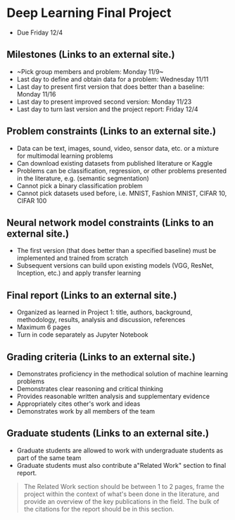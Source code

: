 # Deep Learning Final Project
* Due Friday 12/4

## Milestones (Links to an external site.)
* ~Pick group members and problem: Monday 11/9~
* Last day to define and obtain data for a problem: Wednesday 11/11
* Last day to present first version that does better than a baseline: Monday 11/16
* Last day to present improved second version: Monday 11/23
* Last day to turn last version and the project report: Friday 12/4

## Problem constraints (Links to an external site.)
* Data can be text, images, sound, video, sensor data, etc. or a mixture for multimodal learning problems
* Can download existing datasets from published literature or Kaggle
* Problems can be classification, regression, or other problems presented in the literature, e.g. (semantic segmentation)
* Cannot pick a binary classification problem
* Cannot pick datasets used before, i.e. MNIST, Fashion MNIST, CIFAR 10, CIFAR 100

## Neural network model constraints (Links to an external site.)
* The first version (that does better than a specified baseline) must be implemented and trained from scratch
* Subsequent versions can build upon existing models (VGG, ResNet, Inception, etc.) and apply transfer learning

## Final report (Links to an external site.)
* Organized as learned in Project 1: title, authors, background, methodology, results, analysis and discussion, references
* Maximum 6 pages
* Turn in code separately as Jupyter Notebook

## Grading criteria (Links to an external site.)
* Demonstrates proficiency in the methodical solution of machine learning problems
* Demonstrates clear reasoning and critical thinking
* Provides reasonable written analysis and supplementary evidence
* Appropriately cites other's work and ideas
* Demonstrates work by all members of the team

## Graduate students (Links to an external site.)
* Graduate students are allowed to work with undergraduate students as part of the same team
* Graduate students must also contribute a"Related Work" section to final report. 
> The Related Work section should be between 1 to 2 pages, frame the project within the context of what's been done in the literature, and provide an overview of the key publications in the field. The bulk of the citations for the report should be in this section.
